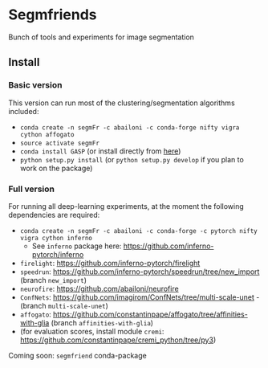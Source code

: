 # Segmfriends
Bunch of tools and experiments for image segmentation


## Install
### Basic version
This version can run most of the clustering/segmentation algorithms included:

- `conda create -n segmFr -c abailoni -c conda-forge nifty vigra cython affogato`
- `source activate segmFr`
- `conda install GASP` (or install directly from [here](https://github.com/abailoni/GASP))
- `python setup.py install` (or `python setup.py develop` if you plan to work on the package)

### Full version
For running all deep-learning experiments, at the moment the following dependencies are required:
- `conda create -n segmFr -c abailoni -c conda-forge -c pytorch nifty vigra cython inferno`
    - See `inferno` package here: https://github.com/inferno-pytorch/inferno
- `firelight`: https://github.com/inferno-pytorch/firelight
- `speedrun`: https://github.com/inferno-pytorch/speedrun/tree/new_import (branch `new_import`)
- `neurofire`: https://github.com/abailoni/neurofire
- `ConfNets`: https://github.com/imagirom/ConfNets/tree/multi-scale-unet - (branch `multi-scale-unet`)
- `affogato`: https://github.com/constantinpape/affogato/tree/affinities-with-glia (branch `affinities-with-glia`)
- (for evaluation scores, install module `cremi`: https://github.com/constantinpape/cremi_python/tree/py3)

Coming soon: `segmfriend` conda-package
